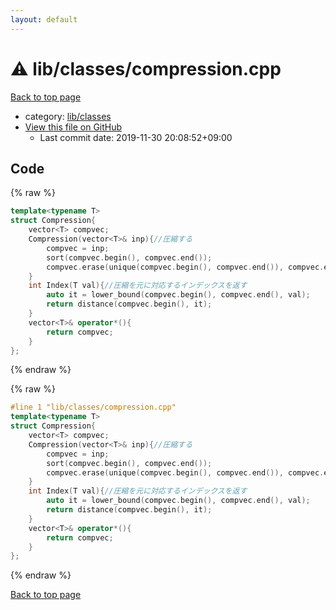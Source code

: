 ```yaml
---
layout: default
---
```


<!-- mathjax config similar to math.stackexchange -->
<script type="text/javascript" async
  src="https://cdnjs.cloudflare.com/ajax/libs/mathjax/2.7.5/MathJax.js?config=TeX-MML-AM_CHTML">
</script>
<script type="text/x-mathjax-config">
  MathJax.Hub.Config({
    TeX: { equationNumbers: { autoNumber: "AMS" }},
    tex2jax: {
      inlineMath: [ ['$','$'] ],
      processEscapes: true
    },
    "HTML-CSS": { matchFontHeight: false },
    displayAlign: "left",
    displayIndent: "2em"
  });
</script>

<script type="text/javascript" src="https://cdnjs.cloudflare.com/ajax/libs/jquery/3.4.1/jquery.min.js"></script>
<script src="https://cdn.jsdelivr.net/npm/jquery-balloon-js@1.1.2/jquery.balloon.min.js" integrity="sha256-ZEYs9VrgAeNuPvs15E39OsyOJaIkXEEt10fzxJ20+2I=" crossorigin="anonymous"></script>
<script type="text/javascript" src="../../../assets/js/copy-button.js"></script>
<link rel="stylesheet" href="../../../assets/css/copy-button.css" />


# :warning: lib/classes/compression.cpp

<a href="../../../index.html">Back to top page</a>

* category: <a href="../../../index.html#1a2816715ae26fbd9c4a8d3f916105a3">lib/classes</a>
* <a href="{{ site.github.repository_url }}/blob/master/lib/classes/compression.cpp">View this file on GitHub</a>
    - Last commit date: 2019-11-30 20:08:52+09:00




## Code

<a id="unbundled"></a>
{% raw %}
```cpp
template<typename T>
struct Compression{
    vector<T> compvec;
    Compression(vector<T>& inp){//圧縮する
        compvec = inp;
        sort(compvec.begin(), compvec.end());
        compvec.erase(unique(compvec.begin(), compvec.end()), compvec.end());
    }
    int Index(T val){//圧縮を元に対応するインデックスを返す
        auto it = lower_bound(compvec.begin(), compvec.end(), val);
        return distance(compvec.begin(), it);
    }
    vector<T>& operator*(){
        return compvec;
    }
};


```
{% endraw %}

<a id="bundled"></a>
{% raw %}
```cpp
#line 1 "lib/classes/compression.cpp"
template<typename T>
struct Compression{
    vector<T> compvec;
    Compression(vector<T>& inp){//圧縮する
        compvec = inp;
        sort(compvec.begin(), compvec.end());
        compvec.erase(unique(compvec.begin(), compvec.end()), compvec.end());
    }
    int Index(T val){//圧縮を元に対応するインデックスを返す
        auto it = lower_bound(compvec.begin(), compvec.end(), val);
        return distance(compvec.begin(), it);
    }
    vector<T>& operator*(){
        return compvec;
    }
};


```
{% endraw %}

<a href="../../../index.html">Back to top page</a>

